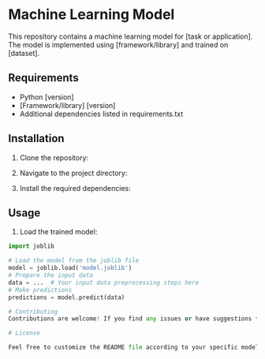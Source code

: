 # Machine Learning Model

This repository contains a machine learning model for [task or application]. The model is implemented using [framework/library] and trained on [dataset].

## Requirements

- Python [version]
- [Framework/library] [version]
- Additional dependencies listed in requirements.txt

## Installation

1. Clone the repository:


2. Navigate to the project directory:


3. Install the required dependencies:


## Usage

1. Load the trained model:

```python
import joblib

# Load the model from the joblib file
model = joblib.load('model.joblib')
# Prepare the input data
data = ...  # Your input data preprocessing steps here
# Make predictions
predictions = model.predict(data)

# Contributing
Contributions are welcome! If you find any issues or have suggestions for improvements, please create an issue or submit a pull request.

# License

Feel free to customize the README file according to your specific model, dataset, framework, and requirements. Include any necessary sections or instructions to provide clear guidance to users who want to use your machine learning model.
